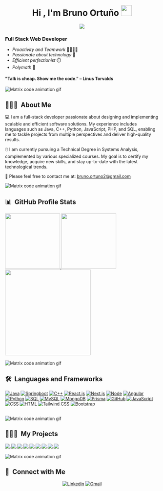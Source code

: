 <h1 align="center">Hi , I'm Bruno Ortuño <img src="https://media.giphy.com/media/hvRJCLFzcasrR4ia7z/giphy.gif" width="35"></h1>
<p align="center">
  <a href="https://github.com/DenverCoder1/readme-typing-svg"><img src="https://readme-typing-svg.herokuapp.com?lines=Full+Stack+Web+Developer+💻;Chess+Enthusiast+♟️;Always%20learning%20📚;Always%20building%20🔨&center=true&width=500&height=50&color=00A000"></a>
</p>

### Full Stack Web Developer 

* _Proactivity and Teamwork_ 👨‍👩‍👧‍👦
* _Passionate about technology_ 📡
* _Efficient perfectionist_ ⏱️
* _Polymath_ 🦉

#### "Talk is cheap. Show me the code." – Linus Torvalds

<img src="https://i.imgur.com/TKCwfDp.gif" alt="Matrix code animation gif" />
<!--![Matrix code animation gif](https://i.imgur.com/l8dPAHd.gif "Matrix code animation gif")-->


## 👨🏼‍💻 &nbsp;About Me

💻 I am a full-stack developer passionate about designing and implementing scalable and efficient software solutions. My experience includes languages such as Java, C++, Python, JavaScript, PHP, and SQL, enabling me to tackle projects from multiple perspectives and deliver high-quality results. 

🖱️ I am currently pursuing a Technical Degree in Systems Analysis, complemented by various specialized courses. My goal is to certify my knowledge, acquire new skills, and stay up-to-date with the latest technological trends. 

📧 Please feel free to contact me at: bruno.ortuno2@gmail.com

  
<img src="https://i.imgur.com/l8dPAHd.gif" alt="Matrix code animation gif" />


## 📊 &nbsp;GitHub Profile Stats

<a href="https://github.com/Br1-O">
  <img height="180em" src="https://github-readme-stats-eight-theta.vercel.app/api?username=Br1-O&show_icons=true&theme=merko&include_all_commits=true&count_private=true">
  <img height="180em" src="https://github-readme-stats-eight-theta.vercel.app/api/top-langs/?username=Br1-O&layout=compact&langs_count=8&theme=merko">
</a>

<a href="https://github.com/Br1-O">
  <img height="280em" src="https://github-readme-activity-graph.vercel.app/graph?username=Br1-O&theme=merko">
</a>

<br/>
<br/>
<img src="https://i.imgur.com/l8dPAHd.gif" alt="Matrix code animation gif" />

## 🛠️ &nbsp;Languages and Frameworks

<p>
  <a href="#"><img alt="Java" src="https://custom-icon-badges.demolab.com/badge/Java-007396.svg?logo=java&logoColor=white"></a>
  <a href="#"><img alt="Springboot" src="https://img.shields.io/badge/Springboot-6DB33F.svg?logo=springboot&logoColor=white"></a>
  <a href="#"><img alt="C++" src="https://img.shields.io/badge/C++%20-%2300599C.svg?logo=c%2B%2B&logoColor=white"></a>
  <a href="#"><img alt="React.js" src="https://img.shields.io/badge/React-61DAFB?logo=react&logoColor=black"></a>
  <a href="#/"><img alt="Next.js" src="https://img.shields.io/badge/Next.js-000000?logo=next.js&logoColor=white"></a>
  <a href="#"><img alt="Node" src="https://img.shields.io/badge/Node.js-43853D.svg?logo=node.js&logoColor=white"></a>
  <a href="#"><img alt="Angular" src="https://img.shields.io/badge/Angular-%23DD0031.svg?logo=angular&logoColor=white"></a> 
  <a href="#"><img alt="Python" src="https://img.shields.io/badge/Python-3776AB?logo=python&logoColor=fff&style=flat"></a>
  <a href="#"><img alt="SQL" src="https://custom-icon-badges.demolab.com/badge/SQL-025E8C.svg?logo=database&logoColor=white"></a>
  <a href="#"><img alt="MySQL" src="https://img.shields.io/badge/MySQL-4479A1?logo=mysql&logoColor=fff&style=flat"></a>
  <a href="#"><img alt="MongoDB" src="https://img.shields.io/badge/MongoDB-47A248?style=flat&logo=mongodb&logoColor=white"></a>
  <a href="#"><img alt="Prisma" src="https://img.shields.io/badge/Prisma-2D3748?logo=prisma&logoColor=white"></a>
  <a href="#"><img alt="GitHub" src="https://img.shields.io/badge/GitHub-327FC7.svg?logo=github&logoColor=white"></a>
  <a href="#"><img alt="JavaScript" src="https://img.shields.io/badge/JavaScript%20-%23F7DF1E.svg?logo=javascript&logoColor=black"></a>
  <a href="#"><img alt="CSS" src="https://img.shields.io/badge/CSS%20-%231572B6.svg?logo=css3&logoColor=white"></a>
  <a href="#"><img alt="HTML" src="https://img.shields.io/badge/HTML%20-%23E34F26.svg?logo=html5&logoColor=white"></a>
  <a href="https://tailwindcss.com/"><img alt="Tailwind CSS" src="https://img.shields.io/badge/Tailwind%20CSS-06B6D4?logo=tailwindcss&logoColor=white"></a>
  <a href="https://getbootstrap.com/"><img alt="Bootstrap" src="https://img.shields.io/badge/Bootstrap-563D7C?logo=bootstrap&logoColor=white"></a>
</p>

<br/>
<img src="https://i.imgur.com/l8dPAHd.gif" alt="Matrix code animation gif" />

## 👨🏼‍💻 &nbsp;My Projects

<!-- <a href="https://github.com/Br1-O/Nextflix_FullStack">
 <img align="center" src="https://github-readme-stats.vercel.app/api/pin/?username=Br1-O&repo=Nextflix_FullStack&theme=tokyonight" />
</a>
-->

<a href="https://github.com/Br1-O/kanbanate_app" height=250 width=500>
  <img align="center" src="https://github-readme-stats.vercel.app/api/pin/?username=Br1-O&repo=kanbanate_app&theme=merko" />
</a>

<a href="https://github.com/Br1-O/oshare-store" height=250 width=500>
  <img align="center" src="https://github-readme-stats.vercel.app/api/pin/?username=Br1-O&repo=oshare-store&theme=merko" />
</a>

<a href="https://github.com/Br1-O/oshare_designs_api" height=250 width=500>
  <img align="center" src="https://github-readme-stats.vercel.app/api/pin/?username=Br1-O&repo=oshare_designs_api&theme=merko" />
</a>

<a href="https://github.com/Br1-O/bakery-store" height=250 width=500>
  <img align="center" src="https://github-readme-stats.vercel.app/api/pin/?username=Br1-O&repo=bakery-store&theme=merko" />
</a>

<a href="https://github.com/Br1-O/voice_assistant" height=250 width=500>
  <img align="center" src="https://github-readme-stats.vercel.app/api/pin/?username=Br1-O&repo=voice_assistant&theme=merko" />
</a>

<a href="https://github.com/Br1-O/AyED1/tree/main/TrabajoFinal" height=250 width=500>
  <img align="center" src="https://github-readme-stats.vercel.app/api/pin/?username=Br1-O&repo=AyED1&theme=merko" />
</a>

<a href="https://github.com/Br1-O/pokedex" height=250 width=500>
  <img align="center" src="https://github-readme-stats.vercel.app/api/pin/?username=Br1-O&repo=pokedex&theme=merko"/>
</a>

<a href="https://github.com/Br1-O/Br1-O.github.io" height=250 width=500>
  <img align="center" src="https://github-readme-stats.vercel.app/api/pin/?username=Br1-O&repo=Br1-O.github.io&theme=merko" />
</a>

<a href="https://github.com/Br1-O/consoleGame_ShipShooter" height=250 width=500>
  <img align="center" src="https://github-readme-stats.vercel.app/api/pin/?username=Br1-O&repo=consoleGame_ShipShooter&theme=merko" />
</a>

<br/>
<br/>
  
<img src="https://i.imgur.com/l8dPAHd.gif" alt="Matrix code animation gif" />

## 📨 &nbsp;Connect with Me

<p align="center">
  <a href="https://www.linkedin.com/in/bortuno"><img alt="Linkedin" title="Bruno Ortuno Linkedin" src="https://img.shields.io/badge/LinkedIn-0077B5?style=for-the-badge&logo=linkedin&logoColor=white"></a>
  <a href="mailto:bruno.ortuno2@gmail.com"><img alt="Gmail" title="Bruno Ortuno Gmail" src="https://img.shields.io/badge/Gmail-D14836?style=for-the-badge&logo=gmail&logoColor=white"></a>
</p>
